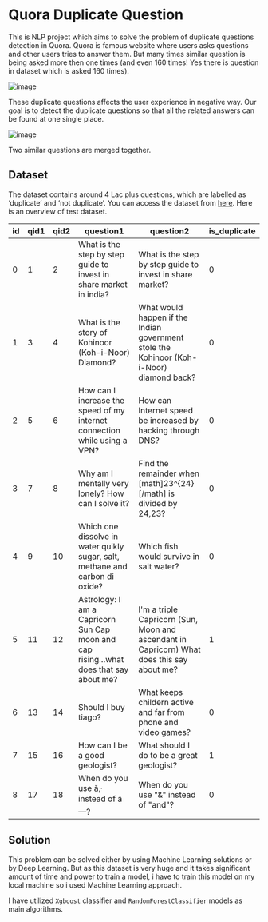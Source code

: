 # Quora Duplicate Question

This is NLP project which aims to solve the problem of duplicate questions detection in Quora. Quora is famous website where users asks questions and other users tries to answer them. But many times similar question is being asked more then one times (and even 160 times! Yes there is question in dataset which is asked 160 times). 

![image](https://github.com/user-attachments/assets/99feb145-4ee1-494d-b5f8-f969a2b7c7c8)


These duplicate questions affects the user experience in negative way. Our goal is to detect the duplicate questions so that all the related answers can be found at one single place. 

![image](https://github.com/user-attachments/assets/447704fc-55ee-4985-b957-1fedf18e869f)


Two similar questions are merged together.

## Dataset

The dataset contains around 4 Lac plus questions, which are labelled as ‘duplicate’ and ‘not duplicate’. You can access the dataset from [here](https://www.kaggle.com/competitions/quora-question-pairs/data). Here is an overview of test dataset. 

| id | qid1 | qid2 | question1 | question2 | is_duplicate |
| --- | --- | --- | --- | --- | --- |
| 0 | 1 | 2 | What is the step by step guide to invest in share market in india? | What is the step by step guide to invest in share market? | 0 |
| 1 | 3 | 4 | What is the story of Kohinoor (Koh-i-Noor) Diamond? | What would happen if the Indian government stole the Kohinoor (Koh-i-Noor) diamond back? | 0 |
| 2 | 5 | 6 | How can I increase the speed of my internet connection while using a VPN? | How can Internet speed be increased by hacking through DNS? | 0 |
| 3 | 7 | 8 | Why am I mentally very lonely? How can I solve it? | Find the remainder when [math]23^{24}[/math] is divided by 24,23? | 0 |
| 4 | 9 | 10 | Which one dissolve in water quikly sugar, salt, methane and carbon di oxide? | Which fish would survive in salt water? | 0 |
| 5 | 11 | 12 | Astrology: I am a Capricorn Sun Cap moon and cap rising...what does that say about me? | I'm a triple Capricorn (Sun, Moon and ascendant in Capricorn) What does this say about me? | 1 |
| 6 | 13 | 14 | Should I buy tiago? | What keeps childern active and far from phone and video games? | 0 |
| 7 | 15 | 16 | How can I be a good geologist? | What should I do to be a great geologist? | 1 |
| 8 | 17 | 18 | When do you use ã‚· instead of ã—? | When do you use "&" instead of "and"? | 0 |

## Solution

This problem can be solved either by using Machine Learning solutions or by Deep Learning. But as this dataset is very huge and it takes significant amount of time and power to train a model, i have to train this model on my local machine so i used Machine Learning approach.

I have utilized `Xgboost` classifier and `RandomForestClassifier` models as main algorithms.
